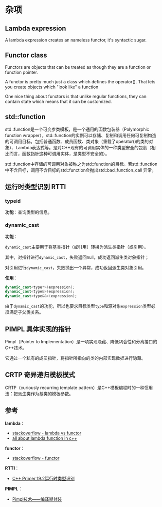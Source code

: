 # 杂项

## Lambda expression

A lambda expression creates an nameless functor, it's syntactic sugar.

## Functor class

Functors are objects that can be treated as though they are a function or function pointer.

A functor is pretty much just a class which defines the operator(). That lets you create objects which "look like" a function

One nice thing about functors is that unlike regular functions, they can contain state which means that it can be customized.

## std::function

std::function是一个可变参类模板，是一个通用的函数包装器（Polymorphic function wrapper）。std::function的实例可以存储、复制和调用任何可复制构造的可调用目标，包括普通函数、成员函数、类对象（重载了operator()的类的对象）、Lambda表达式等。是对C++现有的可调用实体的一种类型安全的包裹（相比而言，函数指针这种可调用实体，是类型不安全的）。

std::function中存储的可调用对象被称之为std::function的目标。若std::function中不含目标，调用不含目标的std::function会抛出std::bad_function_call 异常。

## 运行时类型识别 RTTI

### typeid

**功能**：查询类型的信息。

### dynamic_cast

**功能**：

`dynamic_cast`主要用于将基类指针（或引用）转换为派生类指针（或引用）。

其中，对指针进行`dynamic_cast`，失败返回null，成功返回派生类对象指针；

对引用进行`dynamic_cast`，失败抛出一个异常，成功返回派生类对象引用。

**使用**：

``` c++
dynamic_cast<type*>(expression);
dynamic_cast<type&>(expression);
dynamic_cast<type&&>(expression);
```

由于`dynamic_cast`的功能，所以也要求目标类型`type`和源对象`expression`类型必须满足子父类关系。

## PIMPL 具体实现的指针

Pimpl（Pointer to Implementation）是一项实现隐藏、降低耦合性和分离接口的C++技术。

它通过一个私有的成员指针，将指针所指向的类的内部实现数据进行隐藏。

## CRTP 奇异递归模板模式

CRTP（curiously recurring template pattern）是C++模板编程时的一种惯用法：把派生类作为基类的模板参数。

## 参考

**lambda**：

+ [stackoverflow - lambda vs functor](https://stackoverflow.com/questions/4686507/lambda-expression-vs-functor-in-c)
+ [all about lambda function in c++](http://www.vishalchovatiya.com/learn-lambda-function-in-cpp-with-example/)

**functor**：

+ [stackoverflow - functor](https://stackoverflow.com/questions/356950/what-are-c-functors-and-their-uses)

**RTTI**：

+ [C++ Primer 19.2运行时类型识别](/)

**PIMPL**：

+ [Pimpl技术——编译期封装](https://www.cnblogs.com/KillerAery/p/9539705.html)
